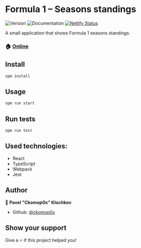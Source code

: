 # Formula 1 – Seasons standings
![Version](https://img.shields.io/badge/version-2.2.2-blue.svg?cacheSeconds=2592000)
![Documentation](https://img.shields.io/badge/documentation-yes-brightgreen.svg)
[![Netlify Status](https://api.netlify.com/api/v1/badges/35d6a461-03a6-4e88-85e7-502dbec57d19/deploy-status)](https://app.netlify.com/sites/f1-seasons/deploys)

A small application that shows Formula 1 seasons standings.

### 🏠 [Online](https://f1.ckomop0x.me/)

## Install

```sh
npm install
```

## Usage

```sh
npm run start
```

## Run tests

```sh
npm run test
```

## Used technologies:
- React
- TypeScript
- Webpack
- Jest

## Author

👤 **Pavel "Ckomop0x" Klochkov**

* Github: [@ckomop0x](https://github.com/ckomop0x)

## Show your support

Give a ⭐️ if this project helped you!
